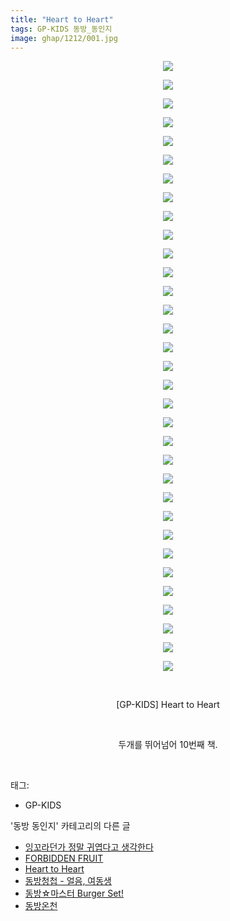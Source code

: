 ```yaml
---
title: "Heart to Heart"
tags: GP-KIDS 동방_동인지
image: ghap/1212/001.jpg
---
```

<div class="article">
<p style="text-align: center; clear: none; float: none;"><img src="{{ site.nasurl }}/ghap/1212/001.jpg"/></p>
<p style="text-align: center; clear: none; float: none;"><img src="{{ site.nasurl }}/ghap/1212/002.jpg"/></p>
<p style="text-align: center; clear: none; float: none;"><img src="{{ site.nasurl }}/ghap/1212/003.jpg"/></p>
<p style="text-align: center; clear: none; float: none;"><img src="{{ site.nasurl }}/ghap/1212/004.jpg"/></p>
<p style="text-align: center; clear: none; float: none;"><img src="{{ site.nasurl }}/ghap/1212/005.jpg"/></p>
<p style="text-align: center; clear: none; float: none;"><img src="{{ site.nasurl }}/ghap/1212/006.jpg"/></p>
<p style="text-align: center; clear: none; float: none;"><img src="{{ site.nasurl }}/ghap/1212/007.jpg"/></p>
<p style="text-align: center; clear: none; float: none;"><img src="{{ site.nasurl }}/ghap/1212/008.jpg"/></p>
<p style="text-align: center; clear: none; float: none;"><img src="{{ site.nasurl }}/ghap/1212/009.jpg"/></p>
<p style="text-align: center; clear: none; float: none;"><img src="{{ site.nasurl }}/ghap/1212/010.jpg"/></p>
<p style="text-align: center; clear: none; float: none;"><img src="{{ site.nasurl }}/ghap/1212/011.jpg"/></p>
<p style="text-align: center; clear: none; float: none;"><img src="{{ site.nasurl }}/ghap/1212/012.jpg"/></p>
<p style="text-align: center; clear: none; float: none;"><img src="{{ site.nasurl }}/ghap/1212/013.jpg"/></p>
<p style="text-align: center; clear: none; float: none;"><img src="{{ site.nasurl }}/ghap/1212/014.jpg"/></p>
<p style="text-align: center; clear: none; float: none;"><img src="{{ site.nasurl }}/ghap/1212/015.jpg"/></p>
<p style="text-align: center; clear: none; float: none;"><img src="{{ site.nasurl }}/ghap/1212/016.jpg"/></p>
<p style="text-align: center; clear: none; float: none;"><img src="{{ site.nasurl }}/ghap/1212/017.jpg"/></p>
<p style="text-align: center; clear: none; float: none;"><img src="{{ site.nasurl }}/ghap/1212/018.jpg"/></p>
<p style="text-align: center; clear: none; float: none;"><img src="{{ site.nasurl }}/ghap/1212/019.jpg"/></p>
<p style="text-align: center; clear: none; float: none;"><img src="{{ site.nasurl }}/ghap/1212/020.jpg"/></p>
<p style="text-align: center; clear: none; float: none;"><img src="{{ site.nasurl }}/ghap/1212/021.jpg"/></p>
<p style="text-align: center; clear: none; float: none;"><img src="{{ site.nasurl }}/ghap/1212/022.jpg"/></p>
<p style="text-align: center; clear: none; float: none;"><img src="{{ site.nasurl }}/ghap/1212/023.jpg"/></p>
<p style="text-align: center; clear: none; float: none;"><img src="{{ site.nasurl }}/ghap/1212/024.jpg"/></p>
<p style="text-align: center; clear: none; float: none;"><img src="{{ site.nasurl }}/ghap/1212/025.jpg"/></p>
<p style="text-align: center; clear: none; float: none;"><img src="{{ site.nasurl }}/ghap/1212/026.jpg"/></p>
<p style="text-align: center; clear: none; float: none;"><img src="{{ site.nasurl }}/ghap/1212/027.jpg"/></p>
<p style="text-align: center; clear: none; float: none;"><img src="{{ site.nasurl }}/ghap/1212/028.jpg"/></p>
<p style="text-align: center; clear: none; float: none;"><img src="{{ site.nasurl }}/ghap/1212/029.jpg"/></p>
<p style="text-align: center; clear: none; float: none;"><img src="{{ site.nasurl }}/ghap/1212/030.jpg"/></p>
<p style="text-align: center; clear: none; float: none;"><img src="{{ site.nasurl }}/ghap/1212/031.jpg"/></p>
<p style="text-align: center; clear: none; float: none;"><img src="{{ site.nasurl }}/ghap/1212/032.jpg"/></p>
<p style="text-align: center; clear: none; float: none;"><img src="{{ site.nasurl }}/ghap/1212/033.jpg"/></p>
<p style="text-align: center; clear: none; float: none;"><br/></p>
<p style="text-align: center; clear: none; float: none;">[GP-KIDS] Heart to Heart</p>
<p style="text-align: center; clear: none; float: none;"><br/></p>
<p style="text-align: center; clear: none; float: none;">두개를 뛰어넘어 10번째 책.</p>
<p><br/></p>
</div><div class="tagTrail">
<p>태그: </p>
<ul>
<li>GP-KIDS</li>
</ul>
</div><div class="another">
<p>'동방 동인지' 카테고리의 다른 글</p>
<ul>
<li><a href="/2016-07-29-ghap_1214">잉꼬라던가 정말 귀엽다고 생각한다</a></li>
<li><a href="/2016-07-29-ghap_1213">FORBIDDEN FRUIT</a></li>
<li><a href="/2016-07-29-ghap_1212">Heart to Heart</a></li>
<li><a href="/2016-07-29-ghap_1211">동방청첩 - 얼음, 여동생</a></li>
<li><a href="/2016-07-29-ghap_1210">동방☆마스터 Burger Set!</a></li>
<li><a href="/2016-07-29-ghap_1209">동방온천</a></li>
</ul>
</div><div class="cb_module cb_fluid">
<div class="cb_wrt cb_profile">
</div><!-- commentList close -->
</div>
<br/>
<p id="refer"></p>
<br/>
